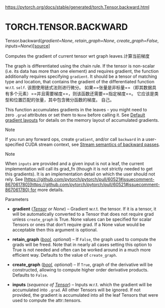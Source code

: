 https://pytorch.org/docs/stable/generated/torch.Tensor.backward.html
# TORCH.TENSOR.BACKWARD[](https://pytorch.org/docs/stable/generated/torch.Tensor.backward.html#torch-tensor-backward)

Tensor.backward(_gradient=None_, _retain_graph=None_, _create_graph=False_, _inputs=None_)[[source]](https://pytorch.org/docs/stable/_modules/torch/_tensor.html#Tensor.backward)[](https://pytorch.org/docs/stable/generated/torch.Tensor.backward.html#torch.Tensor.backward)

Computes the gradient of current tensor wrt graph leaves.计算当前梯度

The graph is differentiated using the chain rule. If the tensor is non-scalar (i.e. its data has more than one element) and requires gradient, the function additionally requires specifying `gradient`. It should be a tensor of matching type and location, that contains the gradient of the differentiated function w.r.t. `self`.
该图使用链式法则进行微分。 如果==张量是非标量==（即其数据具有多个元素）==并且需要梯度==，则该函数还需要==指定梯度==。 它应该是类型和位置匹配的张量，其中包含微分函数的梯度。 自己。

This function accumulates gradients in the leaves - you might need to zero `.grad` attributes or set them to `None` before calling it. See [Default gradient layouts](https://pytorch.org/docs/stable/autograd.html#default-grad-layouts) for details on the memory layout of accumulated gradients.


> [!NOTE]
> 
> If you run any forward ops, create `gradient`, and/or call `backward` in a user-specified CUDA stream context, see [Stream semantics of backward passes](https://pytorch.org/docs/stable/notes/cuda.html#bwd-cuda-stream-semantics).


> [!NOTE]
> 
> When `inputs` are provided and a given input is not a leaf, the current implementation will call its grad_fn (though it is not strictly needed to get this gradients). It is an implementation detail on which the user should not rely. See [https://github.com/pytorch/pytorch/pull/60521#issuecomment-867061780](https://github.com/pytorch/pytorch/pull/60521#issuecomment-867061780) for more details.

Parameters

- **gradient** ([_Tensor_](https://pytorch.org/docs/stable/tensors.html#torch.Tensor "torch.Tensor") _or_ _None_) – Gradient w.r.t. the tensor. If it is a tensor, it will be automatically converted to a Tensor that does not require grad unless `create_graph` is True. None values can be specified for scalar Tensors or ones that don’t require grad. If a None value would be acceptable then this argument is optional.
    
- **retain_graph** ([_bool_](https://docs.python.org/3/library/functions.html#bool "(in Python v3.12)")_,_ _optional_) – If `False`, the graph used to compute the grads will be freed. Note that in nearly all cases setting this option to True is not needed and often can be worked around in a much more efficient way. Defaults to the value of `create_graph`.
    
- **create_graph** ([_bool_](https://docs.python.org/3/library/functions.html#bool "(in Python v3.12)")_,_ _optional_) – If `True`, graph of the derivative will be constructed, allowing to compute higher order derivative products. Defaults to `False`.
    
- **inputs** (_sequence_ _of_ [_Tensor_](https://pytorch.org/docs/stable/tensors.html#torch.Tensor "torch.Tensor")) – Inputs w.r.t. which the gradient will be accumulated into `.grad`. All other Tensors will be ignored. If not provided, the gradient is accumulated into all the leaf Tensors that were used to compute the attr::tensors.